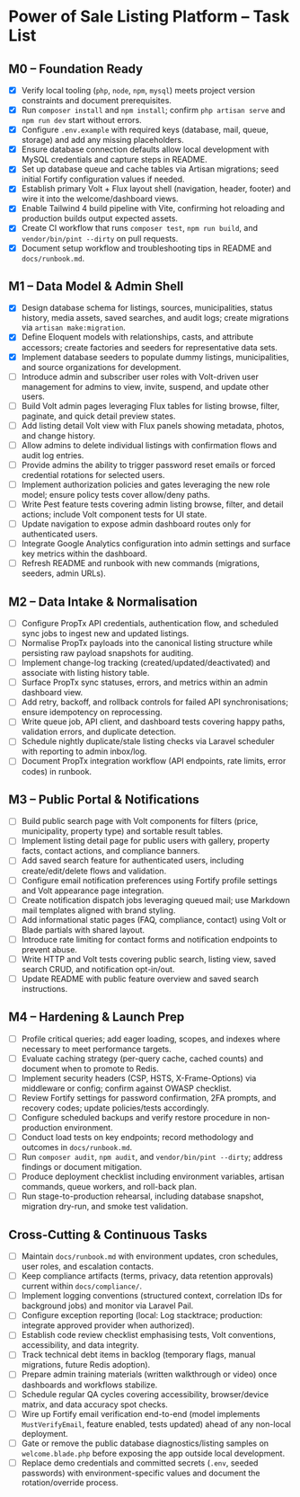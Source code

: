 # Power of Sale Listing Platform – Task List

## M0 – Foundation Ready

- [x] Verify local tooling (`php`, `node`, `npm`, `mysql`) meets project version constraints and document prerequisites.
- [x] Run `composer install` and `npm install`; confirm `php artisan serve` and `npm run dev` start without errors.
- [x] Configure `.env.example` with required keys (database, mail, queue, storage) and add any missing placeholders.
- [x] Ensure database connection defaults allow local development with MySQL credentials and capture steps in README.
- [x] Set up database queue and cache tables via Artisan migrations; seed initial Fortify configuration values if needed.
- [x] Establish primary Volt + Flux layout shell (navigation, header, footer) and wire it into the welcome/dashboard views.
- [x] Enable Tailwind 4 build pipeline with Vite, confirming hot reloading and production builds output expected assets.
- [x] Create CI workflow that runs `composer test`, `npm run build`, and `vendor/bin/pint --dirty` on pull requests.
- [x] Document setup workflow and troubleshooting tips in README and `docs/runbook.md`.

## M1 – Data Model & Admin Shell

- [x] Design database schema for listings, sources, municipalities, status history, media assets, saved searches, and audit logs; create migrations via `artisan make:migration`.
- [x] Define Eloquent models with relationships, casts, and attribute accessors; create factories and seeders for representative data sets.
- [x] Implement database seeders to populate dummy listings, municipalities, and source organizations for development.
- [ ] Introduce admin and subscriber user roles with Volt-driven user management for admins to view, invite, suspend, and update other users.
- [ ] Build Volt admin pages leveraging Flux tables for listing browse, filter, paginate, and quick detail preview states.
- [ ] Add listing detail Volt view with Flux panels showing metadata, photos, and change history.
- [ ] Allow admins to delete individual listings with confirmation flows and audit log entries.
- [ ] Provide admins the ability to trigger password reset emails or forced credential rotations for selected users.
- [ ] Implement authorization policies and gates leveraging the new role model; ensure policy tests cover allow/deny paths.
- [ ] Write Pest feature tests covering admin listing browse, filter, and detail actions; include Volt component tests for UI state.
- [ ] Update navigation to expose admin dashboard routes only for authenticated users.
- [ ] Integrate Google Analytics configuration into admin settings and surface key metrics within the dashboard.
- [ ] Refresh README and runbook with new commands (migrations, seeders, admin URLs).

## M2 – Data Intake & Normalisation

- [ ] Configure PropTx API credentials, authentication flow, and scheduled sync jobs to ingest new and updated listings.
- [ ] Normalise PropTx payloads into the canonical listing structure while persisting raw payload snapshots for auditing.
- [ ] Implement change-log tracking (created/updated/deactivated) and associate with listing history table.
- [ ] Surface PropTx sync statuses, errors, and metrics within an admin dashboard view.
- [ ] Add retry, backoff, and rollback controls for failed API synchronisations; ensure idempotency on reprocessing.
- [ ] Write queue job, API client, and dashboard tests covering happy paths, validation errors, and duplicate detection.
- [ ] Schedule nightly duplicate/stale listing checks via Laravel scheduler with reporting to admin inbox/log.
- [ ] Document PropTx integration workflow (API endpoints, rate limits, error codes) in runbook.

## M3 – Public Portal & Notifications

- [ ] Build public search page with Volt components for filters (price, municipality, property type) and sortable result tables.
- [ ] Implement listing detail page for public users with gallery, property facts, contact actions, and compliance banners.
- [ ] Add saved search feature for authenticated users, including create/edit/delete flows and validation.
- [ ] Configure email notification preferences using Fortify profile settings and Volt appearance page integration.
- [ ] Create notification dispatch jobs leveraging queued mail; use Markdown mail templates aligned with brand styling.
- [ ] Add informational static pages (FAQ, compliance, contact) using Volt or Blade partials with shared layout.
- [ ] Introduce rate limiting for contact forms and notification endpoints to prevent abuse.
- [ ] Write HTTP and Volt tests covering public search, listing view, saved search CRUD, and notification opt-in/out.
- [ ] Update README with public feature overview and saved search instructions.

## M4 – Hardening & Launch Prep

- [ ] Profile critical queries; add eager loading, scopes, and indexes where necessary to meet performance targets.
- [ ] Evaluate caching strategy (per-query cache, cached counts) and document when to promote to Redis.
- [ ] Implement security headers (CSP, HSTS, X-Frame-Options) via middleware or config; confirm against OWASP checklist.
- [ ] Review Fortify settings for password confirmation, 2FA prompts, and recovery codes; update policies/tests accordingly.
- [ ] Configure scheduled backups and verify restore procedure in non-production environment.
- [ ] Conduct load tests on key endpoints; record methodology and outcomes in `docs/runbook.md`.
- [ ] Run `composer audit`, `npm audit`, and `vendor/bin/pint --dirty`; address findings or document mitigation.
- [ ] Produce deployment checklist including environment variables, artisan commands, queue workers, and roll-back plan.
- [ ] Run stage-to-production rehearsal, including database snapshot, migration dry-run, and smoke test validation.

## Cross-Cutting & Continuous Tasks

- [ ] Maintain `docs/runbook.md` with environment updates, cron schedules, user roles, and escalation contacts.
- [ ] Keep compliance artifacts (terms, privacy, data retention approvals) current within `docs/compliance/`.
- [ ] Implement logging conventions (structured context, correlation IDs for background jobs) and monitor via Laravel Pail.
- [ ] Configure exception reporting (local: Log stacktrace; production: integrate approved provider when authorized).
- [ ] Establish code review checklist emphasising tests, Volt conventions, accessibility, and data integrity.
- [ ] Track technical debt items in backlog (temporary flags, manual migrations, future Redis adoption).
- [ ] Prepare admin training materials (written walkthrough or video) once dashboards and workflows stabilize.
- [ ] Schedule regular QA cycles covering accessibility, browser/device matrix, and data accuracy spot checks.
- [ ] Wire up Fortify email verification end-to-end (model implements `MustVerifyEmail`, feature enabled, tests updated) ahead of any non-local deployment.
- [ ] Gate or remove the public database diagnostics/listing samples on `welcome.blade.php` before exposing the app outside local development.
- [ ] Replace demo credentials and committed secrets (`.env`, seeded passwords) with environment-specific values and document the rotation/override process.
